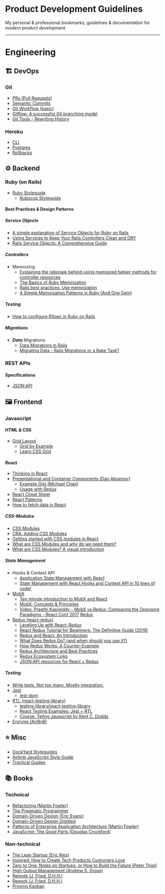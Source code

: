 # Product Development Guidelines

My personal & professional bookmarks, guidelines &amp; documentation for *modern product development*

---

# Engineering

## 🏗 DevOps

### Git

- [PRs (Pull Requests)](engineering/git/PRs.md)
- [Semantic Commits](engineering/git/commits.md)
- [Git Workflow (basic)](https://github.com/benoror/guides/blob/master/git/workflow.md)
- [Gitflow: A successful Git branching model](https://nvie.com/posts/a-successful-git-branching-model/)
- [Git Tools - Rewriting History](https://git-scm.com/book/en/v2/Git-Tools-Rewriting-History)

### Heroku

- [CLI](engineering/heroku/cli.md)
- [Postgres](engineering/heroku/postgres.md)
- [Rollbacks](https://blog.heroku.com/releases-and-rollbacks#rollbacks)

## ⚙️ Backend

### Ruby (on Rails)

- [Ruby Styleguide](engineering/style.md)
  - [Rubocop Styleguide](https://github.com/rubocop-hq/ruby-style-guide)

#### Best Practices & Design Patterns

##### Service Objects

- [A simple explanation of Service Objects for Ruby on Rails](https://medium.freecodecamp.org/service-objects-explained-simply-for-ruby-on-rails-5-a8cc42a5441f)
- [Using Services to Keep Your Rails Controllers Clean and DRY](https://www.engineyard.com/blog/keeping-your-rails-controllers-dry-with-services)
- [Rails Service Objects: A Comprehensive Guide](https://www.toptal.com/ruby-on-rails/rails-service-objects-tutorial)

##### Controllers

- Memoizing
  - [Explaining the rationale behind using memoized helper methods for controller resources](https://gist.github.com/bloudermilk/8345597)
  - [The Basics of Ruby Memoization](http://gavinmiller.io/2013/basics-of-ruby-memoization/)
  - [Rails best practices: Use memoization](https://rails-bestpractices.com/posts/2010/11/22/use-memoization/)
  - [4 Simple Memoization Patterns in Ruby (And One Gem)](https://www.justinweiss.com/articles/4-simple-memoization-patterns-in-ruby-and-one-gem/)
  
##### Testing

  - [How to configure RSpec in Ruby on Rails](https://blog.eq8.eu/article/junior-developer-set-up-rails-with-rspec-factorybot-database-cleaner.html)

##### Migrations

- **_Data_** Migrations
  - [Data Migrations in Rails](https://thoughtbot.com/blog/data-migrations-in-rails)
  - [Migrating Data - Rails Migrations or a Rake Task?
](https://www.urbanbound.com/make/migrating-data-rails-migrations-or-a-rake-task)

### REST APIs

#### Specifications

- [JSON:API](https://jsonapi.org/)

## 🖼 Frontend

### Javascript
  
#### HTML & CSS

- [Grid Layout](https://developer.mozilla.org/en-US/docs/Web/CSS/CSS_Grid_Layout)
  - [Grid by Example](https://gridbyexample.com/examples/)
  - [Learn CSS Grid](https://learncssgrid.com/)

#### React

- [Thinking in React](https://reactjs.org/docs/thinking-in-react.html)
- [Presentational and Container Components (Dan Abramov)](https://medium.com/@dan_abramov/smart-and-dumb-components-7ca2f9a7c7d0)
  - [Example Gist (Michael Chan)](https://gist.github.com/chantastic/fc9e3853464dffdb1e3c)
  - [Usage with Redux](https://redux.js.org/basics/usage-with-react#presentational-and-container-components)
- [React Cheat Sheet](https://reactcheatsheet.com/)
- [React Patterns](https://reactpatterns.com/)
- [How to fetch data in React](https://www.robinwieruch.de/react-fetching-data/#react-fetch-data-loading-error)

##### CSS-Modules

- [CSS Modules](https://github.com/css-modules/css-modules)
- [CRA: Adding CSS Modules](https://facebook.github.io/create-react-app/docs/adding-a-css-modules-stylesheet)
- [Getting started with CSS modules in React](https://blog.pusher.com/css-modules-react/)
- [What are CSS Modules and why do we need them?](https://css-tricks.com/css-modules-part-1-need/)
- [What are CSS Modules? A visual introduction](https://www.javascriptstuff.com/what-are-css-modules/)

##### State Management

- Hooks & Context API
  - [Application State Management with React](https://kentcdodds.com/blog/application-state-management-with-react)
  - [State Management with React Hooks and Context API in 10 lines of code!
](https://medium.com/simply/state-management-with-react-hooks-and-context-api-at-10-lines-of-code-baf6be8302c)
- [MobX](https://mobx.js.org/intro/overview.html)
  - [Ten minute introduction to MobX and React](https://mobx.js.org/getting-started.html)
  - [MobX: Concepts & Principles](https://mobx.js.org/intro/concepts.html)
  - [Video: Preethi Kasireddy - MobX vs Redux: Comparing the Opposing Paradigms - React Conf 2017](https://www.youtube.com/watch?v=76FRrbY18Bs)
[Redux](https://redux.js.org/introduction/motivation)
- [Redux (react-redux)](https://react-redux.js.org/introduction/why-use-react-redux)
  - [Leveling Up with React: Redux](https://css-tricks.com/learning-react-redux/)
  - [React Redux Tutorial for Beginners: The Definitive Guide (2019)](https://www.valentinog.com/blog/redux/)
  - [Redux and React: An Introduction](http://jakesidsmith.com/blog/post/2017-11-18-redux-and-react-an-introduction/)
  - [What Does Redux Do? (and when should you use it?)](https://daveceddia.com/what-does-redux-do/)
  - [How Redux Works: A Counter-Example](https://daveceddia.com/how-does-redux-work/)
  - [Redux Architecture and Best Practices](https://github.com/markerikson/react-redux-links/blob/master/redux-architecture.md)
  - [Redux Ecosystem Links](https://github.com/markerikson/redux-ecosystem-links)
  - [JSON:API resources for React + Redux](https://gist.github.com/benoror/9988c235d5cb53acfcf57ea668bd95cb)
  
##### Testing

- [Write tests. Not too many. Mostly integration.](https://kentcdodds.com/blog/write-tests)
- [Jest](https://jestjs.io/)
  - [jest-dom](https://github.com/testing-library/jest-dom)
- [RTL (react-testing-library)](https://testing-library.com/docs/react-testing-library/intro)
  - [testing-library/react-testing-library](https://github.com/testing-library/react-testing-library)
  - [React Testing Examples: Jest + RTL](https://react-testing-examples.com/jest-rtl/)
  - [Course: Teting Javascript by Kent C. Dodds](https://testingjavascript.com)
- [Enzyme (AirBnB)](https://airbnb.io/enzyme/)

## ⭐️ Misc

- [DockYard Styleguides](https://github.com/DockYard/styleguides)
- [Airbnb JavaScript Style Guide](https://github.com/airbnb/javascript)
- [Tractical Guides](https://github.com/benoror/guides)

## 📚 Books

### Technical

- [Refactoring (Martin Fowler)](https://refactoring.com/)
- [The Pragmatic Programmer](https://pragprog.com/book/tpp/the-pragmatic-programmer)
- [Domain-Driven Design (Eric Evans)](https://domainlanguage.com/ddd/)
- [Domain-Driven Design Distilled](https://www.oreilly.com/library/view/domain-driven-design-distilled/9780134434964/)
- [Patterns of Enterprise Application Architecture (Martin Fowler)](https://www.martinfowler.com/books/eaa.html)
- [JavaScript: The Good Parts (Douglas Crockford)](http://shop.oreilly.com/product/9780596517748.do)

### Non-technical

- [The Lean Startup (Eric Ries)](https://www.goodreads.com/book/show/10127019-the-lean-startup)
- [Inspired: How to Create Tech Products Customers Love](https://svpg.com/inspired-how-to-create-products-customers-love/)
- [Zero to One: Notes on Startups, or How to Build the Future (Peter Thiel)](https://www.goodreads.com/book/show/18050143-zero-to-one)
- [High Output Management (Andrew S. Grove)](https://www.goodreads.com/book/show/324750.High_Output_Management)
- [Remote (J. Fried, D.H.H.)](https://www.goodreads.com/book/show/17316682-remote)
- [Rework (J. Fried, D.H.H.)](https://www.goodreads.com/book/show/6732019-rework)
- [Priming Kanban](https://www.infoq.com/minibooks/priming-kanban-jesper-boeg)
